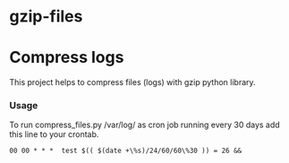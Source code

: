 # gzip-files
<h1> Compress logs</h1>

<p>This project helps to compress files (logs) with gzip python library.</p>

<h3> Usage </h3>
<p>To run compress_files.py /var/log/ as cron job running every 30 days add this line to your crontab. </p>
<code>00 00 * * *  test $(( $(date +\%s)/24/60/60\%30 )) = 26 && <PATH TO compress_files.py /var/log/> </code>
